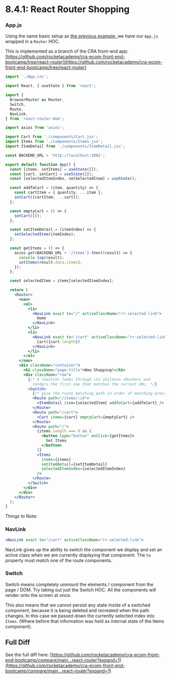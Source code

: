 # 8.4.1: React Router Shopping

### App.js

Using the same basic setup as [the previous example, ](../../../Module5/day4/preclass/)we have our `App.js` wrapped in a `Router` HOC.

This is implemented as a branch of the CRA front-end app: [https://github.com/rocketacademy/cra-ecom-front-end-bootcamp/tree/react-router](https://github.com/rocketacademy/cra-ecom-front-end-bootcamp/tree/react-router)

```jsx
import './App.css';

import React, { useState } from 'react';

import {
  BrowserRouter as Router,
  Switch,
  Route,
  NavLink,
} from 'react-router-dom';

import axios from 'axios';

import Cart from './components/Cart.jsx';
import Items from './components/Items.jsx';
import ItemDetail from './components/ItemDetail.jsx';

const BACKEND_URL = 'http://localhost:3002';

export default function App() {
  const [items, setItems] = useState([]);
  const [cart, setCart] = useState([]);
  const [selectedItemIndex, setSelectedItem] = useState();

  const addToCart = (item, quantity) => {
    const cartItem = { quantity, ...item };
    setCart([cartItem, ...cart]);
  };

  const emptyCart = () => {
    setCart([]);
  };

  const setItemDetail = (itemIndex) => {
    setSelectedItem(itemIndex);
  };

  const getItems = () => {
    axios.get(BACKEND_URL + '/items').then((result) => {
      console.log(result);
      setItems(result.data.items);
    });
  };

  const selectedItem = items[selectedItemIndex];

  return (
    <Router>
      <nav>
        <ul>
          <li>
            <NavLink exact to="/" activeClassName="rr-selected-link">
              Home
            </NavLink>
          </li>
          <li>
            <NavLink exact to="/cart" activeClassName="rr-selected-link">
              Cart({cart.length})
            </NavLink>
          </li>
        </ul>
      </nav>
      <div className="container">
        <h1 className="page-title">Wow Shopping!</h1>
        <div className="row">
          {/* A <Switch> looks through its children <Route>s and
            renders the first one that matches the current URL. */}
          <Switch>
            {/* give the route matching path in order of matching precedence */}
            <Route path="/items/:id">
              <ItemDetail item={selectedItem} addToCart={addToCart} />
            </Route>
            <Route path="/cart">
              <Cart items={cart} emptyCart={emptyCart} />
            </Route>
            <Route path="/">
              {items.length === 0 && (
                <button type="button" onClick={getItems}>
                  Get Items
                </button>
              )}
              <Items
                items={items}
                setItemDetail={setItemDetail}
                selectedItemIndex={selectedItemIndex}
              />
            </Route>
          </Switch>
        </div>
      </div>
    </Router>
  );
}
```

Things to Note:

### NavLink

```jsx
<NavLink exact to="/cart" activeClassName="rr-selected-link">
```

NavLink gives up the ability to switch the component we display and set an active class when we are currently displaying that component. The `to` property must match one of the route components.

### Switch

Switch means completely unmount the elements / component from the page / DOM. Try taking out just the Switch HOC. All the components will render onto the screen at once.

This also means that we cannot persist any state inside of a switched component, because it is being deleted and recreated when the path changes. In this case we passed down the currently selected index into `Items`. (Where before that information was held as internal state of the Items component).

## Full Diff

See the full diff here: [https://github.com/rocketacademy/cra-ecom-front-end-bootcamp/compare/main...react-router?expand=1](https://github.com/rocketacademy/cra-ecom-front-end-bootcamp/compare/main...react-router?expand=1)
